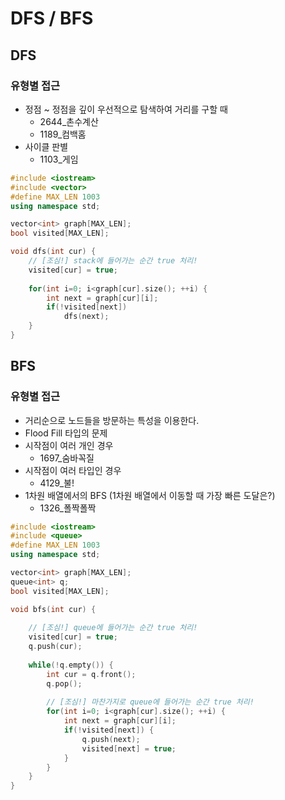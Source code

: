# DFS / BFS

## DFS

### 유형별 접근

- 정점 ~ 정점을 깊이 우선적으로 탐색하여 거리를 구할 때
    - 2644_촌수계산
    - 1189_컴백홈
- 사이클 판별
    - 1103_게임

```cpp
#include <iostream>
#include <vector>
#define MAX_LEN 1003
using namespace std;

vector<int> graph[MAX_LEN];
bool visited[MAX_LEN];

void dfs(int cur) {
    // [조심!] stack에 들어가는 순간 true 처리!
    visited[cur] = true;
    
    for(int i=0; i<graph[cur].size(); ++i) {
        int next = graph[cur][i];
        if(!visited[next])
            dfs(next);
    }
}

```

## BFS

### 유형별 접근

- 거리순으로 노드들을 방문하는 특성을 이용한다.
- Flood Fill 타입의 문제
- 시작점이 여러 개인 경우
    - 1697_숨바꼭질
- 시작점이 여러 타입인 경우
    - 4129_불!
- 1차원 배열에서의 BFS (1차원 배열에서 이동할 때 가장 빠른 도달은?)
    - 1326_폴짝폴짝

```cpp
#include <iostream>
#include <queue>
#define MAX_LEN 1003
using namespace std;

vector<int> graph[MAX_LEN];
queue<int> q;
bool visited[MAX_LEN];

void bfs(int cur) {
    
    // [조심!] queue에 들어가는 순간 true 처리!
    visited[cur] = true;
    q.push(cur);
    
    while(!q.empty()) {
        int cur = q.front();
        q.pop();
    
        // [조심!] 마찬가지로 queue에 들어가는 순간 true 처리! 
        for(int i=0; i<graph[cur].size(); ++i) {
            int next = graph[cur][i];
            if(!visited[next]) {
                q.push(next);
                visited[next] = true;
            }
        }
    }
}

```
